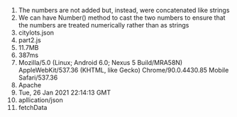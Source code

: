 1. The numbers are not added but, instead, were concatenated like strings
2. We can have Number() method to cast the two numbers to ensure that the numbers are treated numerically rather than as strings
3. citylots.json
4. part2.js
5. 11.7MB
6. 387ms
7. Mozilla/5.0 (Linux; Android 6.0; Nexus 5 Build/MRA58N) AppleWebKit/537.36 (KHTML, like Gecko) Chrome/90.0.4430.85 Mobile Safari/537.36
8. Apache
9. Tue, 26 Jan 2021 22:14:13 GMT
10. apllication/json
11. fetchData